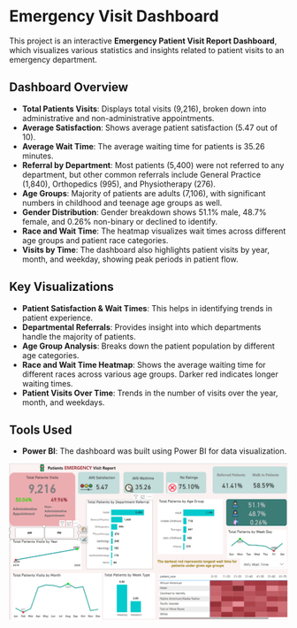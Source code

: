# Emergency Visit Dashboard

This project is an interactive **Emergency Patient Visit Report Dashboard**, which visualizes various statistics and insights related to patient visits to an emergency department.

## Dashboard Overview

- **Total Patients Visits**: Displays total visits (9,216), broken down into administrative and non-administrative appointments.
- **Average Satisfaction**: Shows average patient satisfaction (5.47 out of 10).
- **Average Wait Time**: The average waiting time for patients is 35.26 minutes.
- **Referral by Department**: Most patients (5,400) were not referred to any department, but other common referrals include General Practice (1,840), Orthopedics (995), and Physiotherapy (276).
- **Age Groups**: Majority of patients are adults (7,106), with significant numbers in childhood and teenage age groups as well.
- **Gender Distribution**: Gender breakdown shows 51.1% male, 48.7% female, and 0.26% non-binary or declined to identify.
- **Race and Wait Time**: The heatmap visualizes wait times across different age groups and patient race categories.
- **Visits by Time**: The dashboard also highlights patient visits by year, month, and weekday, showing peak periods in patient flow.

## Key Visualizations

- **Patient Satisfaction & Wait Times**: This helps in identifying trends in patient experience.
- **Departmental Referrals**: Provides insight into which departments handle the majority of patients.
- **Age Group Analysis**: Breaks down the patient population by different age categories.
- **Race and Wait Time Heatmap**: Shows the average waiting time for different races across various age groups. Darker red indicates longer waiting times.
- **Patient Visits Over Time**: Trends in the number of visits over the year, month, and weekdays.

## Tools Used

- **Power BI**: The dashboard was built using Power BI for data visualization.
  
![Dashboard](Heath_Dashboard.png)
